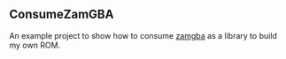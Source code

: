 ## ConsumeZamGBA

An example project to show how to consume
[zamgba](https://github.com/fuzhouch/zamgba) as a library to build
my own ROM.
